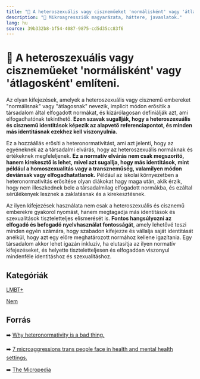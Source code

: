 ```yaml
---
title: "🚫 A heteroszexuális vagy ciszneműeket 'normálisként' vagy 'átlagosként' említeni."
description: "🚫 Mikroagressziók magyarázata, háttere, javaslatok."
lang: hu
source: 39b332b8-bf54-4087-9875-cd5d35cc83f6
---
```


<div class="wiki-content agression-title">

# 🚫 A heteroszexuális vagy ciszneműeket 'normálisként' vagy 'átlagosként' említeni.

Az olyan kifejezések, amelyek a heteroszexuális vagy cisznemű embereket "normálisnak" vagy "átlagosnak" nevezik, implicit módon erősítik a társadalom által elfogadott normákat, és kizárólagosan definiálják azt, ami elfogadhatónak tekinthető. **Ezen szavak sugallják, hogy a heteroszexuális és cisznemű identitások képezik az alapvető referenciapontot, és minden más identitásnak ezekhez kell viszonyulnia.**

Ez a hozzáállás erősíti a heteronormativitást, ami azt jelenti, hogy az egyéneknek az a társadalmi elvárás, hogy az heteroszexuális normáknak és értékeknek megfeleljenek. **Ez a normatív elvárás nem csak megszorító, hanem kirekesztő is lehet, mivel azt sugallja, hogy más identitások, mint például a homoszexualitás vagy a transzneműség, valamilyen módon deviánsak vagy elfogadhatatlanok.** Például az iskolai környezetben a heteronormativitás erősítése olyan diákokat hagy maga után, akik érzik, hogy nem illeszkednek bele a társadalmilag elfogadott normákba, és ezáltal sérülékenyek lesznek a zaklatásnak és a kirekesztésnek.

Az ilyen kifejezések használata nem csak a heteroszexuális és cisznemű emberekre gyakorol nyomást, hanem megtagadja más identitások és szexualitások tiszteletteljes elismerését is. **Fontos hangsúlyozni az elfogadó és befogadó nyelvhasználat fontosságát**, amely lehetővé teszi minden egyén számára, hogy szabadon kifejezze és vállalja saját identitását anélkül, hogy azt egy előre meghatározott normához kellene igazítania. Egy társadalom akkor lehet igazán inkluzív, ha elutasítja az ilyen normatív kifejezéseket, és helyette tiszteletteljesen és elfogadóan viszonyul mindenféle identitáshoz és szexualitáshoz.


<div class="categories">

## Kategóriák

[LMBT+](/#/entry?id=lmbt)

[Nem](/#/entry?id=nem)

</div>


## Forrás

➡️ [Why heteronormativity is a bad thing.](https://www.teenvogue.com/story/heteronormativity-gender-identity-sexual-orientation)


➡️ [7 microaggressions trans people face in health and mental health settings.](https://thebodyisnotanapology.com/magazine/7-microaggressions-trans-people-face-in-health-and-mental-healthcare-settings/)

➡️ [The Micropedia](https://www.themicropedia.org/)


</div>